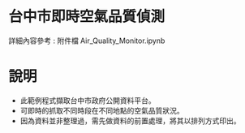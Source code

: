 # 台中市即時空氣品質偵測
詳細內容參考 : 附件檔 Air_Quality_Monitor.ipynb

# 說明
* 此範例程式擷取台中市政府公開資料平台。
* 可即時的抓取不同時段在不同地點的空氣品質狀況。
* 因為資料並非整理過，需先做資料的前置處理，將其以排列方式印出。
